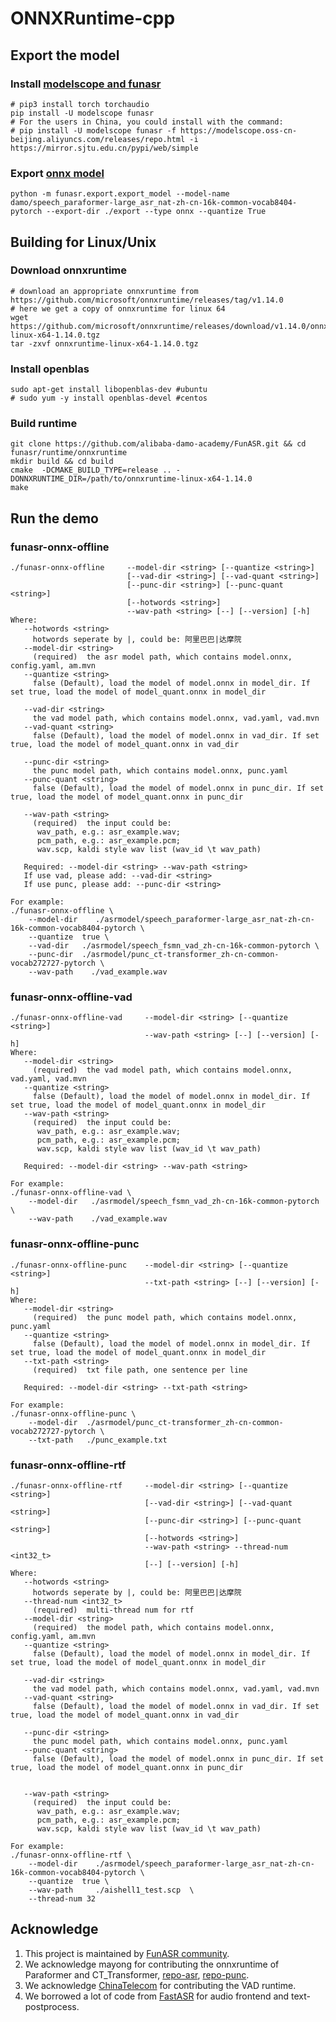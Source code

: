 # ONNXRuntime-cpp

## Export the model
### Install [modelscope and funasr](https://github.com/alibaba-damo-academy/FunASR#installation)

```shell
# pip3 install torch torchaudio
pip install -U modelscope funasr
# For the users in China, you could install with the command:
# pip install -U modelscope funasr -f https://modelscope.oss-cn-beijing.aliyuncs.com/releases/repo.html -i https://mirror.sjtu.edu.cn/pypi/web/simple
```

### Export [onnx model](https://github.com/alibaba-damo-academy/FunASR/tree/main/funasr/export)

```shell
python -m funasr.export.export_model --model-name damo/speech_paraformer-large_asr_nat-zh-cn-16k-common-vocab8404-pytorch --export-dir ./export --type onnx --quantize True
```

## Building for Linux/Unix

### Download onnxruntime
```shell
# download an appropriate onnxruntime from https://github.com/microsoft/onnxruntime/releases/tag/v1.14.0
# here we get a copy of onnxruntime for linux 64
wget https://github.com/microsoft/onnxruntime/releases/download/v1.14.0/onnxruntime-linux-x64-1.14.0.tgz
tar -zxvf onnxruntime-linux-x64-1.14.0.tgz
```

### Install openblas
```shell
sudo apt-get install libopenblas-dev #ubuntu
# sudo yum -y install openblas-devel #centos
```

### Build runtime
```shell
git clone https://github.com/alibaba-damo-academy/FunASR.git && cd funasr/runtime/onnxruntime
mkdir build && cd build
cmake  -DCMAKE_BUILD_TYPE=release .. -DONNXRUNTIME_DIR=/path/to/onnxruntime-linux-x64-1.14.0
make
```
## Run the demo

### funasr-onnx-offline
```shell
./funasr-onnx-offline     --model-dir <string> [--quantize <string>]
                          [--vad-dir <string>] [--vad-quant <string>]
                          [--punc-dir <string>] [--punc-quant <string>]
                          [--hotwords <string>]
                          --wav-path <string> [--] [--version] [-h]
Where:
   --hotwords <string>
     hotwords seperate by |, could be: 阿里巴巴|达摩院
   --model-dir <string>
     (required)  the asr model path, which contains model.onnx, config.yaml, am.mvn
   --quantize <string>
     false (Default), load the model of model.onnx in model_dir. If set true, load the model of model_quant.onnx in model_dir

   --vad-dir <string>
     the vad model path, which contains model.onnx, vad.yaml, vad.mvn
   --vad-quant <string>
     false (Default), load the model of model.onnx in vad_dir. If set true, load the model of model_quant.onnx in vad_dir

   --punc-dir <string>
     the punc model path, which contains model.onnx, punc.yaml
   --punc-quant <string>
     false (Default), load the model of model.onnx in punc_dir. If set true, load the model of model_quant.onnx in punc_dir

   --wav-path <string>
     (required)  the input could be: 
      wav_path, e.g.: asr_example.wav;
      pcm_path, e.g.: asr_example.pcm; 
      wav.scp, kaldi style wav list (wav_id \t wav_path)
  
   Required: --model-dir <string> --wav-path <string>
   If use vad, please add: --vad-dir <string>
   If use punc, please add: --punc-dir <string>

For example:
./funasr-onnx-offline \
    --model-dir    ./asrmodel/speech_paraformer-large_asr_nat-zh-cn-16k-common-vocab8404-pytorch \
    --quantize  true \
    --vad-dir   ./asrmodel/speech_fsmn_vad_zh-cn-16k-common-pytorch \
    --punc-dir  ./asrmodel/punc_ct-transformer_zh-cn-common-vocab272727-pytorch \
    --wav-path    ./vad_example.wav
```

### funasr-onnx-offline-vad
```shell
./funasr-onnx-offline-vad     --model-dir <string> [--quantize <string>]
                              --wav-path <string> [--] [--version] [-h]
Where:
   --model-dir <string>
     (required)  the vad model path, which contains model.onnx, vad.yaml, vad.mvn
   --quantize <string>
     false (Default), load the model of model.onnx in model_dir. If set true, load the model of model_quant.onnx in model_dir
   --wav-path <string>
     (required)  the input could be: 
      wav_path, e.g.: asr_example.wav;
      pcm_path, e.g.: asr_example.pcm; 
      wav.scp, kaldi style wav list (wav_id \t wav_path)

   Required: --model-dir <string> --wav-path <string>

For example:
./funasr-onnx-offline-vad \
    --model-dir   ./asrmodel/speech_fsmn_vad_zh-cn-16k-common-pytorch \
    --wav-path    ./vad_example.wav
```

### funasr-onnx-offline-punc
```shell
./funasr-onnx-offline-punc    --model-dir <string> [--quantize <string>]
                              --txt-path <string> [--] [--version] [-h]
Where:
   --model-dir <string>
     (required)  the punc model path, which contains model.onnx, punc.yaml
   --quantize <string>
     false (Default), load the model of model.onnx in model_dir. If set true, load the model of model_quant.onnx in model_dir
   --txt-path <string>
     (required)  txt file path, one sentence per line

   Required: --model-dir <string> --txt-path <string>

For example:
./funasr-onnx-offline-punc \
    --model-dir  ./asrmodel/punc_ct-transformer_zh-cn-common-vocab272727-pytorch \
    --txt-path   ./punc_example.txt
```
### funasr-onnx-offline-rtf
```shell
./funasr-onnx-offline-rtf     --model-dir <string> [--quantize <string>]
                              [--vad-dir <string>] [--vad-quant <string>]
                              [--punc-dir <string>] [--punc-quant <string>]
                              [--hotwords <string>]
                              --wav-path <string> --thread-num <int32_t>
                              [--] [--version] [-h]
Where:
   --hotwords <string>
     hotwords seperate by |, could be: 阿里巴巴|达摩院
   --thread-num <int32_t>
     (required)  multi-thread num for rtf
   --model-dir <string>
     (required)  the model path, which contains model.onnx, config.yaml, am.mvn
   --quantize <string>
     false (Default), load the model of model.onnx in model_dir. If set true, load the model of model_quant.onnx in model_dir

   --vad-dir <string>
     the vad model path, which contains model.onnx, vad.yaml, vad.mvn
   --vad-quant <string>
     false (Default), load the model of model.onnx in vad_dir. If set true, load the model of model_quant.onnx in vad_dir

   --punc-dir <string>
     the punc model path, which contains model.onnx, punc.yaml
   --punc-quant <string>
     false (Default), load the model of model.onnx in punc_dir. If set true, load the model of model_quant.onnx in punc_dir

     
   --wav-path <string>
     (required)  the input could be: 
      wav_path, e.g.: asr_example.wav;
      pcm_path, e.g.: asr_example.pcm; 
      wav.scp, kaldi style wav list (wav_id \t wav_path)

For example:
./funasr-onnx-offline-rtf \
    --model-dir    ./asrmodel/speech_paraformer-large_asr_nat-zh-cn-16k-common-vocab8404-pytorch \
    --quantize  true \
    --wav-path     ./aishell1_test.scp  \
    --thread-num 32
```

## Acknowledge
1. This project is maintained by [FunASR community](https://github.com/alibaba-damo-academy/FunASR).
2. We acknowledge mayong for contributing the onnxruntime of Paraformer and CT_Transformer, [repo-asr](https://github.com/RapidAI/RapidASR/tree/main/cpp_onnx), [repo-punc](https://github.com/RapidAI/RapidPunc).
3. We acknowledge [ChinaTelecom](https://github.com/zhuzizyf/damo-fsmn-vad-infer-httpserver) for contributing the VAD runtime.
4. We borrowed a lot of code from [FastASR](https://github.com/chenkui164/FastASR) for audio frontend and text-postprocess.
